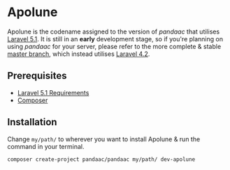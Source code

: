 # Apolune
Apolune is the codename assigned to the version of _pandaac_ that utilises [Laravel 5.1](http://laravel.com/docs/5.1/). It is still in an **early** development stage, so if you're planning on using _pandaac_ for your server, please refer to the more complete & stable [master branch](https://github.com/pandaac/pandaac), which instead utilises [Laravel 4.2](http://laravel.com/docs/4.2/).

## Prerequisites
* [Laravel 5.1 Requirements](http://laravel.com/docs/5.1/installation#installation)
* [Composer](https://getcomposer.org/)

## Installation
Change `my/path/` to wherever you want to install Apolune & run the command in your terminal.

```bash
composer create-project pandaac/pandaac my/path/ dev-apolune
```
